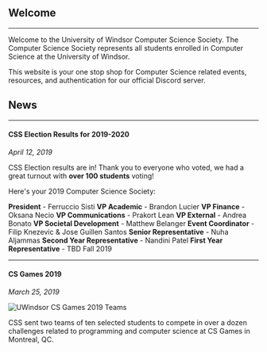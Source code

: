 ## Welcome
-----------------

Welcome to the University of Windsor Computer Science Society. The Computer Science Society represents all students enrolled in Computer Science at the University of Windsor.

This website is your one stop shop for Computer Science related events, resources, and authentication for our official Discord server.


## News
-----------------


#### CSS Election Results for 2019-2020
*April 12, 2019*

CSS Election results are in! Thank you to everyone who voted, we had a great turnout with **over 100 students** voting!

Here's your 2019 Computer Science Society:

**President** - Ferruccio Sisti
**VP Academic** - Brandon Lucier
**VP Finance** - Oksana Necio
**VP Communications** - Prakort Lean
**VP External** - Andrea Bonato
**VP Societal Development** - Matthew Belanger
**Event Coordinator** - Filip Knezevic & Jose Guillen Santos
**Senior Representative** - Nuha Aljammas
**Second Year Representative** - Nandini Patel
**First Year Representative** - TBD Fall 2019


-------------

#### CS Games 2019
*March 25, 2019*

![UWindsor CS Games 2019 Teams](https://i.imgur.com/GTzQ2t9.jpg)

CSS sent two teams of ten selected students to compete in over a dozen challenges related to programming and computer science at CS Games in Montreal, QC.
